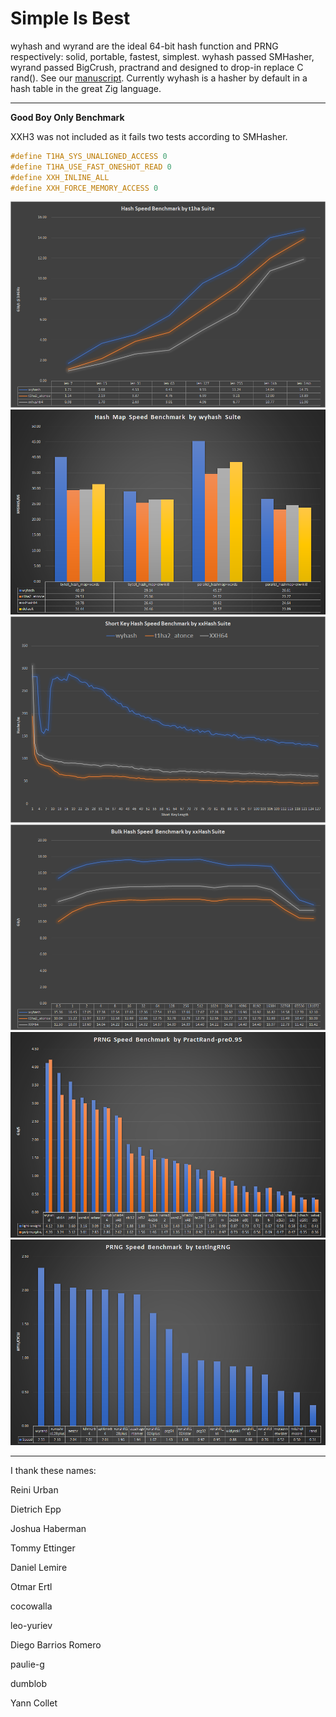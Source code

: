 Simple Is Best
====

wyhash and wyrand are the ideal 64-bit hash function and PRNG respectively: solid, portable, fastest, simplest. wyhash passed SMHasher, wyrand passed BigCrush, practrand and designed to drop-in replace C rand(). See our [manuscript](manuscript.md). Currently wyhash is a hasher by default in a hash table in the great Zig language.

----------------------------------------


**Good Boy Only Benchmark** 

XXH3 was not included as it fails two tests according to SMHasher.

```C
#define T1HA_SYS_UNALIGNED_ACCESS 0
#define T1HA_USE_FAST_ONESHOT_READ 0
#define XXH_INLINE_ALL
#define XXH_FORCE_MEMORY_ACCESS 0
```

![](Clipboard04.png)
![](Clipboard03.png)
![](Clipboard05.png)
![](Clipboard06.png)
![](Clipboard01.png)
![](Clipboard02.png)

----------------------------------------

I thank these names:

Reini Urban

Dietrich Epp

Joshua Haberman

Tommy Ettinger

Daniel Lemire

Otmar Ertl

cocowalla

leo-yuriev

Diego Barrios Romero

paulie-g 

dumblob

Yann Collet

